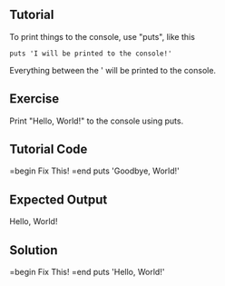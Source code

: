 Tutorial
--------

To print things to the console, use "puts", like this

    puts 'I will be printed to the console!'

Everything between the ' will be printed to the console.


Exercise
--------
Print "Hello, World!" to the console using puts.

Tutorial Code
-------------
=begin
Fix This!
=end
puts 'Goodbye, World!'

Expected Output
---------------
Hello, World!

Solution
--------
=begin
Fix This!
=end
puts 'Hello, World!'
